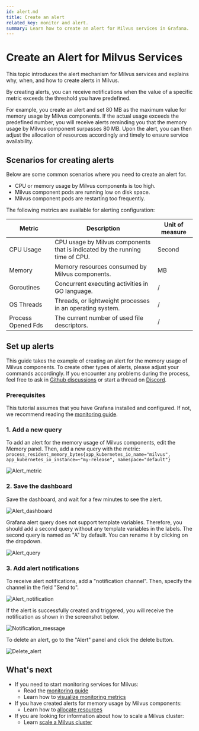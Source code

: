 ```yaml
---
id: alert.md
title: Create an alert
related_key: monitor and alert.
summary: Learn how to create an alert for Milvus services in Grafana.
---
```


# Create an Alert for Milvus Services

This topic introduces the alert mechanism for Milvus services and explains why, when, and how to create alerts in Milvus.

By creating alerts, you can receive notifications when the value of a specific metric exceeds the threshold you have predefined. 

For example, you create an alert and set 80 MB as the maximum value for memory usage by Milvus components. If the actual usage exceeds the predefined number, you will receive alerts reminding you that the memory usage by Milvus component surpasses 80 MB. Upon the alert, you can then adjust the allocation of resources accordingly and timely to ensure service availability.

## Scenarios for creating alerts

Below are some common scenarios where you need to create an alert for.

- CPU or memory usage by Milvus components is too high.
- Milvus component pods are running low on disk space.
- Milvus component pods are restarting too frequently.

The following metrics are available for alerting configuration:

| Metric   | Description  | Unit of measure  |
| --------  | --------- | -------------- |
| CPU Usage   | CPU usage by Milvus components that is indicated by the running time of CPU.  | Second    |
| Memory      | Memory resources consumed by Milvus components.  | MB    |
| Goroutines   | Concurrent executing activities in GO language.  |  /   |
| OS Threads   | Threads, or lightweight processes in an operating system.  |   / |
| Process Opened Fds   | The current number of used file descriptors.  | /    |

## Set up alerts
This guide takes the example of creating an alert for the memory usage of Milvus components. To create other types of alerts, please adjust your commands accordingly. If you encounter any problems during the process, feel free to ask in [Github discussions](https://github.com/milvus-io/milvus/discussions) or start a thread on [Discord](https://discord.com/invite/8uyFbECzPX).

### Prerequisites
This tutorial assumes that you have Grafana installed and configured. If not, we recommend reading the [monitoring guide](monitor.md). 

### 1. Add a new query
To add an alert for the memory usage of Milvus components, edit the Memory panel. Then, add a new query with the metric: `process_resident_memory_bytes{app_kubernetes_io_name="milvus", app_kubernetes_io_instance=~"my-release", namespace="default"}`

![Alert_metric](../../../../assets/alert_metric.png "Add an alert.")

### 2. Save the dashboard
Save the dashboard, and wait for a few minutes to see the alert.

![Alert_dashboard](../../../../assets/alert_dashboard.png "Save the dashboard.")

Grafana alert query does not support template variables. Therefore, you should add a second query without any template variables in the labels. The second query is named as "A" by default. You can rename it by clicking on the dropdown.

![Alert_query](../../../../assets/alert_query.png "The newly added query.")

### 3. Add alert notifications
To receive alert notifications, add a "notification channel". Then, specify the channel in the field "Send to".

![Alert_notification](../../../../assets/alert_notification.png "Specify the notification channel.")

If the alert is successfully created and triggered, you will receive the notification as shown in the screenshot below.

![Notification_message](../../../../assets/notification_message.png "The alert is created and triggered.")

To delete an alert, go to the "Alert" panel and click the delete button.

![Delete_alert](../../../../assets/delete_alert.png "Delete an alert.")

## What's next

- If you need to start monitoring services for Milvus:
  - Read the [monitoring guide](monitor.md)
  - Learn how to [visualize monitoring metrics](visualize.md)
- If you have created alerts for memory usage by Milvus components:
  - Learn how to [allocate resources](allocate.md#standalone)
- If you are looking for information about how to scale a Milvus cluster:
  - Learn [scale a Milvus cluster](scaleout.md)


